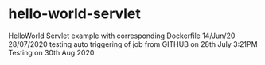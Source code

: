 # hello-world-servlet
HelloWorld Servlet example with corresponding Dockerfile
14/Jun/20
28/07/2020
testing auto triggering of job from GITHUB on 28th July 3:21PM
Testing on 30th Aug 2020
